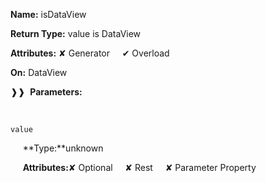 **Name:** isDataView

**Return Type:** value is DataView

**Attributes:** ✘ Generator&nbsp;&nbsp;&nbsp;&nbsp;&nbsp;✔ Overload

**On:** DataView

❱❱&nbsp;&nbsp;**Parameters:**

&nbsp;&nbsp;&nbsp;&nbsp;&nbsp;
```
value
```

&nbsp;&nbsp;&nbsp;&nbsp;&nbsp;**Type:**unknown

&nbsp;&nbsp;&nbsp;&nbsp;&nbsp;**Attributes:**✘ Optional&nbsp;&nbsp;&nbsp;&nbsp;&nbsp;✘ Rest&nbsp;&nbsp;&nbsp;&nbsp;&nbsp;✘ Parameter Property


